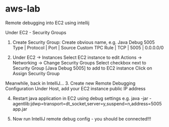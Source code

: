 # aws-lab



Remote debugging into EC2 using intellij

Under EC2 - Security Groups
1. Create Security Group:
    Create obvious name, e.g. Java Debug 5005 
    Type            | Protocol  | Port  | Source 
    Custom TPC Rule | TCP       | 5005  | 0.0.0.0/0
    
2. Under EC2 -> Instances
    Select EC2 instance to edit
    Actions -> Networking -> Change Security Groups
    Select checkbox next to Security Group [Java Debug 5005] to add to EC2 instance
    Click on Assign Security Group
   
Meanwhile, back in IntelliJ...
3. Create new Remote Debugging Configuration
    Under Host, add your EC2 instance public IP address
    
4. Restart java application in EC2 using debug settings
    e.g. java -jar -agentlib:jdwp=transport=dt_socket,server=y,suspend=n,address=5005 app.jar
    
5. Now run IntelliJ remote debug config - you should be connected!!!